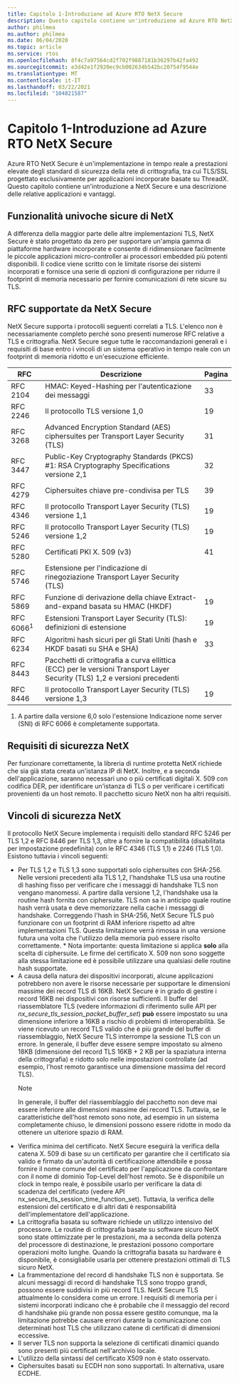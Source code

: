 ```yaml
---
title: Capitolo 1-Introduzione ad Azure RTO NetX Secure
description: Questo capitolo contiene un'introduzione ad Azure RTO NetX Secure e una descrizione delle relative applicazioni e vantaggi.
author: philmea
ms.author: philmea
ms.date: 06/04/2020
ms.topic: article
ms.service: rtos
ms.openlocfilehash: 8f4c7a97564cd2f702f9887181b36297b42fa492
ms.sourcegitcommit: e3d42e1f2920ec9cb002634b542bc20754f9544e
ms.translationtype: MT
ms.contentlocale: it-IT
ms.lasthandoff: 03/22/2021
ms.locfileid: "104821587"
---
```

# <a name="chapter-1---introduction-to-azure-rtos-netx-secure"></a>Capitolo 1-Introduzione ad Azure RTO NetX Secure

Azure RTO NetX Secure è un'implementazione in tempo reale a prestazioni elevate degli standard di sicurezza della rete di crittografia, tra cui TLS/SSL progettato esclusivamente per applicazioni incorporate basate su ThreadX. Questo capitolo contiene un'introduzione a NetX Secure e una descrizione delle relative applicazioni e vantaggi.

## <a name="netx-secure-unique-features"></a>Funzionalità univoche sicure di NetX

A differenza della maggior parte delle altre implementazioni TLS, NetX Secure è stato progettato da zero per supportare un'ampia gamma di piattaforme hardware incorporate e consente di ridimensionare facilmente le piccole applicazioni micro-controller ai processori embedded più potenti disponibili. Il codice viene scritto con le limitate risorse dei sistemi incorporati e fornisce una serie di opzioni di configurazione per ridurre il footprint di memoria necessario per fornire comunicazioni di rete sicure su TLS.

## <a name="rfcs-supported-by-netx-secure"></a>RFC supportate da NetX Secure 

NetX Secure supporta i protocolli seguenti correlati a TLS. L'elenco non è necessariamente completo perché sono presenti numerose RFC relative a TLS e crittografia. NetX Secure segue tutte le raccomandazioni generali e i requisiti di base entro i vincoli di un sistema operativo in tempo reale con un footprint di memoria ridotto e un'esecuzione efficiente.

| RFC      | Descrizione                                                                                                 | Pagina |
|----------|-------------------------------------------------------------------------------------------------------------|------|
| RFC 2104 | HMAC: Keyed-Hashing per l'autenticazione dei messaggi                                                              | 33   |
| RFC 2246 | Il protocollo TLS versione 1,0                                                                                | 19   |
| RFC 3268 | Advanced Encryption Standard (AES) ciphersuites per Transport Layer Security (TLS)                          | 31   |
| RFC 3447 | Public-Key Cryptography Standards (PKCS) #1: RSA Cryptography Specifications versione 2,1                    | 32   |
| RFC 4279 | Ciphersuites chiave pre-condivisa per TLS                                                                         | 39   |
| RFC 4346 | Il protocollo Transport Layer Security (TLS) versione 1,1                                                     | 19   |
| RFC 5246 | Il protocollo Transport Layer Security (TLS) versione 1,2                                                     | 19   |
| RFC 5280 | Certificati PKI X. 509 (v3)                                                                                 | 41   |
| RFC 5746 | Estensione per l'indicazione di rinegoziazione Transport Layer Security (TLS)                                           |      |
| RFC 5869 | Funzione di derivazione della chiave Extract-and-expand basata su HMAC (HKDF)                                                | 19   |
| RFC 6066<sup>1</sup> | Estensioni Transport Layer Security (TLS): definizioni di estensione                                            | 19   |
| RFC 6234 | Algoritmi hash sicuri per gli Stati Uniti (hash e HKDF basati su SHA e SHA)                                                 | 33   |
| RFC 8443 | Pacchetti di crittografia a curva ellittica (ECC) per le versioni Transport Layer Security (TLS) 1,2 e versioni precedenti |      |
| RFC 8446 | Il protocollo Transport Layer Security (TLS) versione 1,3                                                     | 19   |

1. A partire dalla versione 6,0 solo l'estensione Indicazione nome server (SNI) di RFC 6066 è completamente supportata.

## <a name="netx-secure-requirements"></a>Requisiti di sicurezza NetX

Per funzionare correttamente, la libreria di runtime protetta NetX richiede che sia già stata creata un'istanza IP di NetX. Inoltre, e a seconda dell'applicazione, saranno necessari uno o più certificati digitali X. 509 con codifica DER, per identificare un'istanza di TLS o per verificare i certificati provenienti da un host remoto. Il pacchetto sicuro NetX non ha altri requisiti.

## <a name="netx-secure-constraints"></a>Vincoli di sicurezza NetX

Il protocollo NetX Secure implementa i requisiti dello standard RFC 5246 per TLS 1,2 e RFC 8446 per TLS 1,3, oltre a fornire la compatibilità (disabilitata per impostazione predefinita) con le RFC 4346 (TLS 1,1) e 2246 (TLS 1,0). Esistono tuttavia i vincoli seguenti:

- Per TLS 1,2 e TLS 1,3 sono supportati solo ciphersuites con SHA-256. Nelle versioni precedenti alla TLS 1,2, l'handshake TLS usa una routine di hashing fisso per verificare che i messaggi di handshake TLS non vengano manomessi. A partire dalla versione 1,2, l'handshake usa la routine hash fornita con ciphersuite. TLS non sa in anticipo quale routine hash verrà usata e deve memorizzare nella cache i messaggi di handshake. Correggendo l'hash in SHA-256, NetX Secure TLS può funzionare con un footprint di RAM inferiore rispetto ad altre implementazioni TLS. Questa limitazione verrà rimossa in una versione futura una volta che l'utilizzo della memoria può essere risolto correttamente. * Nota importante: questa limitazione si applica **solo** alla scelta di ciphersuite. Le firme del certificato X. 509 non sono soggette alla stessa limitazione ed è possibile utilizzare una qualsiasi delle routine hash supportate.
- A causa della natura dei dispositivi incorporati, alcune applicazioni potrebbero non avere le risorse necessarie per supportare le dimensioni massime dei record TLS di 16KB. NetX Secure è in grado di gestire i record 16KB nei dispositivi con risorse sufficienti. Il buffer del riassemblatore TLS (vedere informazioni di riferimento sulle API per *nx_secure_tls_session_packet_buffer_set*) **può** essere impostato su una dimensione inferiore a 16KB a rischio di problemi di interoperabilità. Se viene ricevuto un record TLS valido che è più grande del buffer di riassemblaggio, NetX Secure TLS interrompe la sessione TLS con un errore. In generale, il buffer deve essere sempre impostato su almeno 18KB (dimensione del record TLS 16KB + 2 KB per la spaziatura interna della crittografia) e ridotto solo nelle impostazioni controllate (ad esempio, l'host remoto garantisce una dimensione massima del record TLS).
  > [!NOTE]
  > In generale, il buffer del riassemblaggio del pacchetto non deve mai essere inferiore alle dimensioni massime dei record TLS. Tuttavia, se le caratteristiche dell'host remoto sono note, ad esempio in un sistema completamente chiuso, le dimensioni possono essere ridotte in modo da ottenere un ulteriore spazio di RAM.
- Verifica minima del certificato. NetX Secure eseguirà la verifica della catena X. 509 di base su un certificato per garantire che il certificato sia valido e firmato da un'autorità di certificazione attendibile e possa fornire il nome comune del certificato per l'applicazione da confrontare con il nome di dominio Top-Level dell'host remoto. Se è disponibile un clock in tempo reale, è possibile usarlo per verificare la data di scadenza del certificato (vedere API nx_secure_tls_session_time_function_set). Tuttavia, la verifica delle estensioni del certificato e di altri dati è responsabilità dell'implementatore dell'applicazione.
- La crittografia basata su software richiede un utilizzo intensivo del processore. Le routine di crittografia basate su software sicuro NetX sono state ottimizzate per le prestazioni, ma a seconda della potenza del processore di destinazione, le prestazioni possono comportare operazioni molto lunghe. Quando la crittografia basata su hardware è disponibile, è consigliabile usarla per ottenere prestazioni ottimali di TLS sicuro NetX.
- La frammentazione del record di handshake TLS non è supportata. Se alcuni messaggi di record di handshake TLS sono troppo grandi, possono essere suddivisi in più record TLS. NetX Secure TLS attualmente lo considera come un errore. I requisiti di memoria per i sistemi incorporati indicano che è probabile che il messaggio del record di handshake più grande non possa essere gestito comunque, ma la limitazione potrebbe causare errori durante la comunicazione con determinati host TLS che utilizzano catene di certificati di dimensioni eccessive.
- Il server TLS non supporta la selezione di certificati dinamici quando sono presenti più certificati nell'archivio locale. 
- L'utilizzo della sintassi del certificato X509 non è stato osservato. 
- Ciphersuites basati su ECDH non sono supportati. In alternativa, usare ECDHE.
